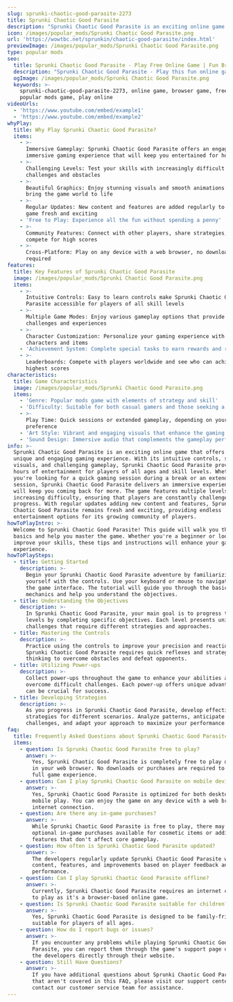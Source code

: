 ```yaml
---
slug: sprunki-chaotic-good-parasite-2273
title: Sprunki Chaotic Good Parasite
description: "Sprunki Chaotic Good Parasite is an exciting online game. Play for free directly in your browser!"
icon: /images/popular_mods/Sprunki Chaotic Good Parasite.png
url: 'https://wowtbc.net/sprunkin/chaotic-good-parasite/index.html'
previewImage: /images/popular_mods/Sprunki Chaotic Good Parasite.png
type: popular mods
seo:
  title: Sprunki Chaotic Good Parasite - Play Free Online Game | Fun Browser Games
  description: "Sprunki Chaotic Good Parasite - Play this fun online game for free in your browser. No download required!"
  ogImage: /images/popular_mods/Sprunki Chaotic Good Parasite.png
  keywords: >-
    sprunki-chaotic-good-parasite-2273, online game, browser game, free game,
    popular mods game, play online
videoUrls:
  - 'https://www.youtube.com/embed/example1'
  - 'https://www.youtube.com/embed/example2'
whyPlay:
  title: Why Play Sprunki Chaotic Good Parasite?
  items:
    - >-
      Immersive Gameplay: Sprunki Chaotic Good Parasite offers an engaging and
      immersive gaming experience that will keep you entertained for hours
    - >-
      Challenging Levels: Test your skills with increasingly difficult
      challenges and obstacles
    - >-
      Beautiful Graphics: Enjoy stunning visuals and smooth animations that
      bring the game world to life
    - >-
      Regular Updates: New content and features are added regularly to keep the
      game fresh and exciting
    - 'Free to Play: Experience all the fun without spending a penny'
    - >-
      Community Features: Connect with other players, share strategies, and
      compete for high scores
    - >-
      Cross-Platform: Play on any device with a web browser, no downloads
      required
features:
  title: Key Features of Sprunki Chaotic Good Parasite
  image: /images/popular_mods/Sprunki Chaotic Good Parasite.png
  items:
    - >-
      Intuitive Controls: Easy to learn controls make Sprunki Chaotic Good
      Parasite accessible for players of all skill levels
    - >-
      Multiple Game Modes: Enjoy various gameplay options that provide different
      challenges and experiences
    - >-
      Character Customization: Personalize your gaming experience with unique
      characters and items
    - 'Achievement System: Complete special tasks to earn rewards and recognition'
    - >-
      Leaderboards: Compete with players worldwide and see who can achieve the
      highest scores
characteristics:
  title: Game Characteristics
  image: /images/popular_mods/Sprunki Chaotic Good Parasite.png
  items:
    - 'Genre: Popular mods game with elements of strategy and skill'
    - 'Difficulty: Suitable for both casual gamers and those seeking a challenge'
    - >-
      Play Time: Quick sessions or extended gameplay, depending on your
      preference
    - 'Art Style: Vibrant and engaging visuals that enhance the gaming experience'
    - 'Sound Design: Immersive audio that complements the gameplay perfectly'
info: >-
  Sprunki Chaotic Good Parasite is an exciting online game that offers players a
  unique and engaging gaming experience. With its intuitive controls, stunning
  visuals, and challenging gameplay, Sprunki Chaotic Good Parasite provides
  hours of entertainment for players of all ages and skill levels. Whether
  you're looking for a quick gaming session during a break or an extended play
  session, Sprunki Chaotic Good Parasite delivers an immersive experience that
  will keep you coming back for more. The game features multiple levels of
  increasing difficulty, ensuring that players are constantly challenged as they
  progress. With regular updates adding new content and features, Sprunki
  Chaotic Good Parasite remains fresh and exciting, providing endless
  entertainment options for its growing community of players.
howToPlayIntro: >-
  Welcome to Sprunki Chaotic Good Parasite! This guide will walk you through the
  basics and help you master the game. Whether you're a beginner or looking to
  improve your skills, these tips and instructions will enhance your gaming
  experience.
howToPlaySteps:
  - title: Getting Started
    description: >-
      Begin your Sprunki Chaotic Good Parasite adventure by familiarizing
      yourself with the controls. Use your keyboard or mouse to navigate through
      the game interface. The tutorial will guide you through the basic
      mechanics and help you understand the objectives.
  - title: Understanding the Objectives
    description: >-
      In Sprunki Chaotic Good Parasite, your main goal is to progress through
      levels by completing specific objectives. Each level presents unique
      challenges that require different strategies and approaches.
  - title: Mastering the Controls
    description: >-
      Practice using the controls to improve your precision and reaction time.
      Sprunki Chaotic Good Parasite requires quick reflexes and strategic
      thinking to overcome obstacles and defeat opponents.
  - title: Utilizing Power-ups
    description: >-
      Collect power-ups throughout the game to enhance your abilities and
      overcome difficult challenges. Each power-up offers unique advantages that
      can be crucial for success.
  - title: Developing Strategies
    description: >-
      As you progress in Sprunki Chaotic Good Parasite, develop effective
      strategies for different scenarios. Analyze patterns, anticipate
      challenges, and adapt your approach to maximize your performance.
faq:
  title: Frequently Asked Questions about Sprunki Chaotic Good Parasite
  items:
    - question: Is Sprunki Chaotic Good Parasite free to play?
      answer: >-
        Yes, Sprunki Chaotic Good Parasite is completely free to play directly
        in your web browser. No downloads or purchases are required to enjoy the
        full game experience.
    - question: Can I play Sprunki Chaotic Good Parasite on mobile devices?
      answer: >-
        Yes, Sprunki Chaotic Good Parasite is optimized for both desktop and
        mobile play. You can enjoy the game on any device with a web browser and
        internet connection.
    - question: Are there any in-game purchases?
      answer: >-
        While Sprunki Chaotic Good Parasite is free to play, there may be
        optional in-game purchases available for cosmetic items or additional
        features that don't affect core gameplay.
    - question: How often is Sprunki Chaotic Good Parasite updated?
      answer: >-
        The developers regularly update Sprunki Chaotic Good Parasite with new
        content, features, and improvements based on player feedback and game
        performance.
    - question: Can I play Sprunki Chaotic Good Parasite offline?
      answer: >-
        Currently, Sprunki Chaotic Good Parasite requires an internet connection
        to play as it's a browser-based online game.
    - question: Is Sprunki Chaotic Good Parasite suitable for children?
      answer: >-
        Yes, Sprunki Chaotic Good Parasite is designed to be family-friendly and
        suitable for players of all ages.
    - question: How do I report bugs or issues?
      answer: >-
        If you encounter any problems while playing Sprunki Chaotic Good
        Parasite, you can report them through the game's support page or contact
        the developers directly through their website.
    - question: Still Have Questions?
      answer: >-
        If you have additional questions about Sprunki Chaotic Good Parasite
        that aren't covered in this FAQ, please visit our support center or
        contact our customer service team for assistance.
---
```


